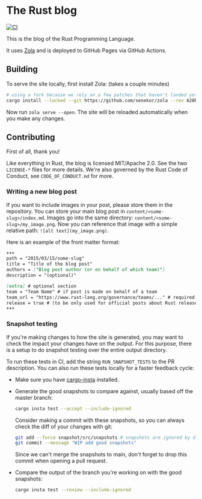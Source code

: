 # The Rust blog

[![CI](https://github.com/rust-lang/blog.rust-lang.org/actions/workflows/main.yml/badge.svg)](https://github.com/rust-lang/blog.rust-lang.org/actions/workflows/main.yml)

This is the blog of the Rust Programming Language.

It uses [Zola](https://www.getzola.org/) and is deployed to GitHub Pages via GitHub Actions.

## Building

To serve the site locally, first install Zola: (takes a couple minutes)

```sh
# using a fork because we rely on a few patches that haven't landed yet
cargo install --locked --git https://github.com/senekor/zola --rev 620bf3c46a39b41db30b1e91756a995bbff84d3a
```

Now run `zola serve --open`.
The site will be reloaded automatically when you make any changes.

## Contributing

First of all, thank you!

Like everything in Rust, the blog is licensed MIT/Apache 2.0. See the two
`LICENSE-*` files for more details. We're also governed by the Rust
Code of Conduct, see `CODE_OF_CONDUCT.md` for more.

### Writing a new blog post

If you want to include images in your post, please store them in the repository.
You can store your main blog post in `content/<some-slug>/index.md`.
Images go into the same directory: `content/<some-slug>/my_image.png`.
Now you can reference that image with a simple relative path: `![alt text](my_image.png)`.

Here is an example of the front matter format:
```md
+++
path = "2015/03/15/some-slug"
title = "Title of the blog post"
authors = ["Blog post author (or on behalf of which team)"]
description = "(optional)"

[extra] # optional section
team = "Team Name" # if post is made on behalf of a team
team_url = "https://www.rust-lang.org/governance/teams/..." # required if team is set
release = true # (to be only used for official posts about Rust releases announcements)
+++
```

### Snapshot testing

If you're making changes to how the site is generated, you may want to check the impact your changes have on the output.
For this purpose, there is a setup to do snapshot testing over the entire output directory.

To run these tests in CI, add the string `RUN_SNAPSHOT_TESTS` to the PR description.
You can also run these tests locally for a faster feedback cycle:

- Make sure you have [cargo-insta](https://insta.rs/docs/quickstart/) installed.

- Generate the good snapshots to compare against, usually based off the master branch:
  ```sh
  cargo insta test --accept --include-ignored
  ```
  Consider making a commit with these snapshots, so you can always check the diff of your changes with git:
  ```sh
  git add --force snapshot/src/snapshots # snapshots are ignored by default
  git commit --message "WIP add good snapshots"
  ```
  Since we can't merge the snapshots to main, don't forget to drop this commit when opening a pull request.

- Compare the output of the branch you're working on with the good snapshots:
  ```sh
  cargo insta test --review --include-ignored
  ```
